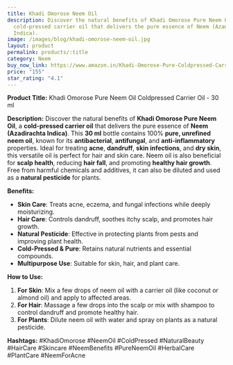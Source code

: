 ```yaml
---
title: Khadi Omorose Neem Oil
description: Discover the natural benefits of Khadi Omorose Pure Neem Oil, a
  cold-pressed carrier oil that delivers the pure essence of Neem (Azadirachta
  Indica).
image: /images/blog/khadi-omorose-neem-oil.jpg
layout: product
permalink: products/:title
category: Neem
buy_now_link: https://www.amazon.in/Khadi-Omorose-Pure-Coldpressed-Carrier/dp/B073PBQ137/ref=sr_1_26?crid=1U65A0ZJY2B5Y&tag=m0150-21
price: "155"
star_rating: "4.1"
---
```

**Product Title:** Khadi Omorose Pure Neem Oil Coldpressed Carrier Oil - 30 ml

**Description:**
Discover the natural benefits of **Khadi Omorose Pure Neem Oil**, a **cold-pressed carrier oil** that delivers the pure essence of **Neem (Azadirachta Indica)**. This **30 ml** bottle contains 100% **pure, unrefined neem oil**, known for its **antibacterial**, **antifungal**, and **anti-inflammatory** properties. Ideal for treating **acne**, **dandruff**, **skin infections**, and **dry skin**, this versatile oil is perfect for hair and skin care. Neem oil is also beneficial for **scalp health**, reducing **hair fall**, and promoting **healthy hair growth**. Free from harmful chemicals and additives, it can also be diluted and used as a **natural pesticide** for plants.

**Benefits:**
- **Skin Care**: Treats acne, eczema, and fungal infections while deeply moisturizing.
- **Hair Care**: Controls dandruff, soothes itchy scalp, and promotes hair growth.
- **Natural Pesticide**: Effective in protecting plants from pests and improving plant health.
- **Cold-Pressed & Pure**: Retains natural nutrients and essential compounds.
- **Multipurpose Use**: Suitable for skin, hair, and plant care.

**How to Use:**
1. **For Skin**: Mix a few drops of neem oil with a carrier oil (like coconut or almond oil) and apply to affected areas.
2. **For Hair**: Massage a few drops into the scalp or mix with shampoo to control dandruff and promote healthy hair.
3. **For Plants**: Dilute neem oil with water and spray on plants as a natural pesticide.

**Hashtags:**
#KhadiOmorose #NeemOil #ColdPressed #NaturalBeauty #HairCare #Skincare #NeemBenefits #PureNeemOil #HerbalCare #PlantCare #NeemForAcne
